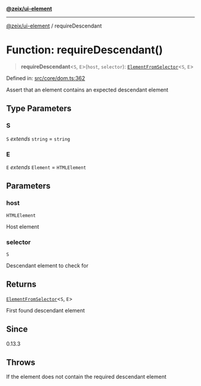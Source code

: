 [**@zeix/ui-element**](../README.md)

***

[@zeix/ui-element](../globals.md) / requireDescendant

# Function: requireDescendant()

> **requireDescendant**\<`S`, `E`\>(`host`, `selector`): [`ElementFromSelector`](../type-aliases/ElementFromSelector.md)\<`S`, `E`\>

Defined in: [src/core/dom.ts:362](https://github.com/zeixcom/ui-element/blob/62aded0dfd41b132db684ccc25a7494068f0d957/src/core/dom.ts#L362)

Assert that an element contains an expected descendant element

## Type Parameters

### S

`S` *extends* `string` = `string`

### E

`E` *extends* `Element` = `HTMLElement`

## Parameters

### host

`HTMLElement`

Host element

### selector

`S`

Descendant element to check for

## Returns

[`ElementFromSelector`](../type-aliases/ElementFromSelector.md)\<`S`, `E`\>

First found descendant element

## Since

0.13.3

## Throws

If the element does not contain the required descendant element
